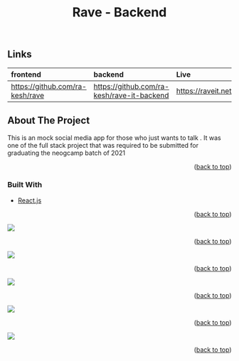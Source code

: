 <div id='top'></div>





<h1 align="center">Rave - Backend</h1>

<br/>

## Links

| frontend        | backend    | Live     |
| :---             |     :---      |          :--- |
|  https://github.com/ra-kesh/rave | https://github.com/ra-kesh/rave-it-backend | https://raveit.netlify.app/      |






<!-- ABOUT THE PROJECT -->
## About The Project

This is an mock social media app for those who just wants to talk . It was one of the full stack project that was required to be submitted for graduating the neogcamp batch of 2021



<p align="right">(<a href="#top">back to top</a>)</p>



### Built With

* [React.js](https://reactjs.org/)

<p align="right">(<a href="#top">back to top</a>)</p>


<div>
   <img src='https://cdn.discordapp.com/attachments/809508401758732288/919617719169593364/FJuJbhdY07.png'>
 <p align="right">(<a href="#top">back to top</a>)</p>
    <img src='https://cdn.discordapp.com/attachments/809508401758732288/919617718909562931/6K3yJrKLZn.png'>
 <p align="right">(<a href="#top">back to top</a>)</p>
    <img src='https://cdn.discordapp.com/attachments/809508401758732288/919617719354150962/ZFm5W50JhM.png'>
 <p align="right">(<a href="#top">back to top</a>)</p>
   <img src='https://cdn.discordapp.com/attachments/809508401758732288/919617719547068486/FVbhyolDTI.png'>
 <p align="right">(<a href="#top">back to top</a>)</p>
   <img src='https://cdn.discordapp.com/attachments/809508401758732288/919617719777759242/ca0oet3SBJ.png'>
 <p align="right">(<a href="#top">back to top</a>)</p>

 
  

</div>
